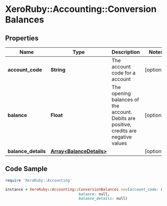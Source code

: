 # XeroRuby::Accounting::ConversionBalances

## Properties

Name | Type | Description | Notes
------------ | ------------- | ------------- | -------------
**account_code** | **String** | The account code for a account | [optional] 
**balance** | **Float** | The opening balances of the account. Debits are positive, credits are negative values | [optional] 
**balance_details** | [**Array&lt;BalanceDetails&gt;**](BalanceDetails.md) |  | [optional] 

## Code Sample

```ruby
require 'XeroRuby::Accounting'

instance = XeroRuby::Accounting::ConversionBalances.new(account_code: null,
                                 balance: null,
                                 balance_details: null)
```



